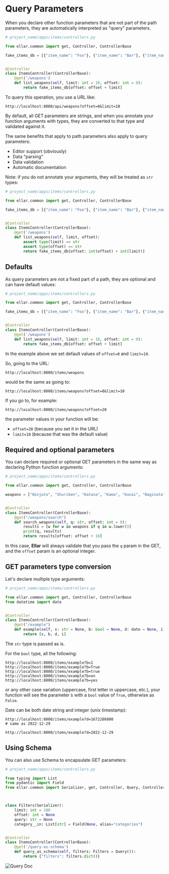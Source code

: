 # **Query Parameters**

When you declare other function parameters that are not part of the path parameters, they are automatically interpreted as "query" parameters.

```python
# project_name/apps/items/controllers.py

from ellar.common import get, Controller, ControllerBase

fake_items_db = [{"item_name": "Foo"}, {"item_name": "Bar"}, {"item_name": "Baz"}]


@Controller
class ItemsController(ControllerBase):
    @get('/weapons')
    def list_weapons(self, limit: int = 10, offset: int = 0):
        return fake_items_db[offset: offset + limit]
```

To query this operation, you use a URL like:

```
http://localhost:8000/api/weapons?offset=0&limit=10
```
By default, all GET parameters are strings, and when you annotate your function arguments with types, they are converted to that type and validated against it.

The same benefits that apply to path parameters also apply to query parameters:

- Editor support (obviously)
- Data "parsing"
- Data validation
- Automatic documentation


Note: if you do not annotate your arguments, they will be treated as `str` types:

```python
# project_name/apps/items/controllers.py

from ellar.common import get, Controller, ControllerBase

fake_items_db = [{"item_name": "Foo"}, {"item_name": "Bar"}, {"item_name": "Baz"}]


@Controller
class ItemsController(ControllerBase):
    @get('/weapons')
    def list_weapons(self, limit, offset):
        assert type(limit) == str
        assert type(offset) == str
        return fake_items_db[offset: int(offset) + int(limit)]
```

## **Defaults**

As query parameters are not a fixed part of a path, they are optional and can have default values:

```python
# project_name/apps/items/controllers.py

from ellar.common import get, Controller, ControllerBase

fake_items_db = [{"item_name": "Foo"}, {"item_name": "Bar"}, {"item_name": "Baz"}]


@Controller
class ItemsController(ControllerBase):
    @get('/weapons')
    def list_weapons(self, limit: int = 10, offset: int = 0):
        return fake_items_db[offset: offset + limit]
```

In the example above we set default values of `offset=0` and `limit=10`.

So, going to the URL:
```
http://localhost:8000/items/weapons
```
would be the same as going to:
```
http://localhost:8000/items/weapons?offset=0&limit=10
```
If you go to, for example:
```
http://localhost:8000/items/weapons?offset=20
```

the parameter values in your function will be:

 - `offset=20`  (because you set it in the URL)
 - `limit=10`  (because that was the default value)


## **Required and optional parameters**

You can declare required or optional GET parameters in the same way as declaring Python function arguments:

```python
# project_name/apps/items/controllers.py

from ellar.common import get, Controller, ControllerBase

weapons = ["Ninjato", "Shuriken", "Katana", "Kama", "Kunai", "Naginata", "Yari"]


@Controller
class ItemsController(ControllerBase):
    @get("/weapons/search")
    def search_weapons(self, q: str, offset: int = 0):
        results = [w for w in weapons if q in w.lower()]
        print(q, results)
        return results[offset: offset + 10]
```

In this case, **Ellar** will always validate that you pass the `q` param in the GET, and the `offset` param is an optional integer.

## **GET parameters type conversion**

Let's declare multiple type arguments:
```python
# project_name/apps/items/controllers.py

from ellar.common import get, Controller, ControllerBase
from datetime import date


@Controller
class ItemsController(ControllerBase):
    @get("/example")
    def example(self, s: str = None, b: bool = None, d: date = None, i: int = None):
        return [s, b, d, i]
```
The `str` type is passed as is.

For the `bool` type, all the following:
```
http://localhost:8000/items/example?b=1
http://localhost:8000/items/example?b=True
http://localhost:8000/items/example?b=true
http://localhost:8000/items/example?b=on
http://localhost:8000/items/example?b=yes
```
or any other case variation (uppercase, first letter in uppercase, etc.), your function will see
the parameter `b` with a `bool` value of `True`, otherwise as `False`.

Date can be both date string and integer (unix timestamp):
```
http://localhost:8000/items/example?d=1672286800
# same as 2022-12-29

http://localhost:8000/items/example?d=2022-12-29
```

## **Using Schema**

You can also use Schema to encapsulate GET parameters:

```python
# project_name/apps/items/controllers.py

from typing import List
from pydantic import Field
from ellar.common import Serializer, get, Controller, Query, ControllerBase



class Filters(Serializer):
    limit: int = 100
    offset: int = None
    query: str = None
    category__in: List[str] = Field(None, alias="categories")


@Controller
class ItemsController(ControllerBase):
    @get('/query-as-schema')
    def query_as_schema(self, filters: Filters = Query()):
        return {"filters": filters.dict()}
```

![Query Doc](../../img/query_filter_swagger.png)
